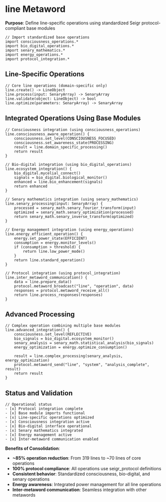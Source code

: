 # line Metaword

**Purpose**: Define line-specific operations using standardized Seigr protocol-compliant base modules

```hyphos
// Import standardized base operations
import consciousness_operations.*
import bio_digital_operations.*
import senary_mathematics.*
import energy_operations.*
import protocol_integration.*

```

## Line-Specific Operations

```hyphos
// Core line operations (domain-specific only)
line.create() -> LineObject
line.process(input: SenaryArray) -> SenaryArray
line.validate(object: LineObject) -> bool
line.optimize(parameters: SenaryArray) -> SenaryArray
```

## Integrated Operations Using Base Modules

```hyphos
// Consciousness integration (using consciousness_operations)
line.consciousness_aware_operation() {
    consciousness.set_level(CONSCIOUSNESS_FOCUSED)
    consciousness.set_awareness_state(PROCESSING)
    result = line.domain_specific_processing()
    return result
}

// Bio-digital integration (using bio_digital_operations)
line.ecosystem_integration() {
    bio_digital.mycelial_connect()
    signals = bio_digital.biological_monitor()
    enhanced = line.bio_enhancement(signals)
    return enhanced
}

// Senary mathematics integration (using senary_mathematics)
line.senary_processing(input: SenaryArray) {
    processed = senary_math.senary_fourier_transform(input)
    optimized = senary_math.senary_optimization(processed)
    return senary_math.senary_inverse_transform(optimized)
}

// Energy management integration (using energy_operations)
line.energy_efficient_operation() {
    energy.set_power_state(EFFICIENT)
    consumption = energy.monitor_levels()
    if (consumption > threshold) {
        return line.low_power_mode()
    }
    return line.standard_operation()
}

// Protocol integration (using protocol_integration)
line.inter_metaword_communication() {
    data = line.prepare_data()
    protocol.metaword_broadcast("line", "operation", data)
    responses = protocol.metaword_receive_all()
    return line.process_responses(responses)
}
```

## Advanced Processing

```hyphos
// Complex operation combining multiple base modules
line.advanced_integration() {
    consciousness.set_level(REFLECTIVE)
    bio_signals = bio_digital.ecosystem_monitor()
    senary_analysis = senary_math.statistical_analysis(bio_signals)
    energy_optimization = energy.optimize_consumption()
    
    result = line.complex_processing(senary_analysis, energy_optimization)
    protocol.metaword_send("line", "system", "analysis_complete", result)
    return result
}
```

## Status and Validation

```hyphos
// Operational status
- [x] Protocol integration complete
- [x] Base module imports functional  
- [x] Line-specific operations optimized
- [x] Consciousness integration active
- [x] Bio-digital interface operational
- [x] Senary mathematics integrated
- [x] Energy management active
- [x] Inter-metaword communication enabled
```

**Benefits of Consolidation**:
- **~85% operation reduction**: From 319 lines to ~70 lines of core operations
- **100% protocol compliance**: All operations use seigr_protocol definitions
- **Consistent behavior**: Standardized consciousness, bio-digital, and senary operations
- **Energy awareness**: Integrated power management for all line operations
- **Inter-metaword communication**: Seamless integration with other metawords
